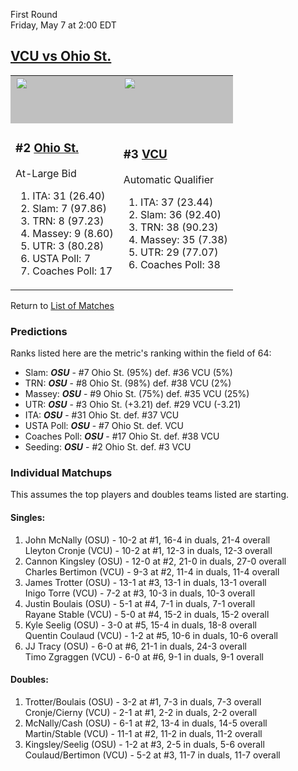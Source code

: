 First Round  
Friday, May 7 at 2:00 EDT
## [VCU vs Ohio St.](https://www.ncaa.com/game/5833396) 

<table>  
<tr><td style="background-color: silver !important;"><a href="../index.md"><a href="../index.md"><img src="https://www.ncaa.com/sites/default/files/images/logos/schools/o/ohio-st.70.png" width="70" height="70" /></a></a></td><td style="background-color: silver !important;"><a href="../index.md"><a href="../index.md"><img src="https://www.ncaa.com/sites/default/files/images/logos/schools/v/vcu.70.png" width="70" height="70" /></a></a></td></tr>
<tr><td>  

<h3>#2 <a href="../index.md">Ohio St.</a></h3>  

At-Large Bid  

<ol>  
<li>ITA: 31 (26.40)</li>  
<li>Slam: 7 (97.86)</li>  
<li>TRN: 8 (97.23)</li>  
<li>Massey: 9 (8.60)</li>  
<li>UTR: 3 (80.28)</li>  
<li>USTA Poll: 7</li>  
<li>Coaches Poll: 17</li>  
</ol>  

</td><td>  

<h3>#3 <a href="../index.md">VCU</a></h3>  

Automatic Qualifier  

<ol>  
<li>ITA: 37 (23.44)</li>  
<li>Slam: 36 (92.40)</li>  
<li>TRN: 38 (90.23)</li>  
<li>Massey: 35 (7.38)</li>  
<li>UTR: 29 (77.07)</li>  
<li>Coaches Poll: 38</li>  
</ol>  

</td></tr></table>  

Return to [List of Matches](../index.md)  

### Predictions  

Ranks listed here are the metric's ranking within the field of 64:  
- Slam: ***OSU*** - #7 Ohio St. (95%) def. #36 VCU (5%)  
- TRN: ***OSU*** - #8 Ohio St. (98%) def. #38 VCU (2%)  
- Massey: ***OSU*** - #9 Ohio St. (75%) def. #35 VCU (25%)  
- UTR: ***OSU*** - #3 Ohio St. (+3.21) def. #29 VCU (-3.21)  
- ITA: ***OSU*** - #31 Ohio St. def. #37 VCU  
- USTA Poll: ***OSU*** - #7 Ohio St. def. VCU  
- Coaches Poll: ***OSU*** - #17 Ohio St. def. #38 VCU  
- Seeding: ***OSU*** - #2 Ohio St. def. #3 VCU  

### Individual Matchups  

This assumes the top players and doubles teams listed are starting.  

#### Singles:  
1. John McNally (OSU) - 10-2 at #1, 16-4 in duals, 21-4 overall  
   Lleyton Cronje (VCU) - 10-2 at #1, 12-3 in duals, 12-3 overall
2. Cannon Kingsley (OSU) - 12-0 at #2, 21-0 in duals, 27-0 overall  
   Charles Bertimon (VCU) - 9-3 at #2, 11-4 in duals, 11-4 overall
3. James Trotter (OSU) - 13-1 at #3, 13-1 in duals, 13-1 overall  
   Inigo Torre (VCU) - 7-2 at #3, 10-3 in duals, 10-3 overall
4. Justin Boulais (OSU) - 5-1 at #4, 7-1 in duals, 7-1 overall  
   Rayane Stable (VCU) - 5-0 at #4, 15-2 in duals, 15-2 overall
5. Kyle Seelig (OSU) - 3-0 at #5, 15-4 in duals, 18-8 overall  
   Quentin Coulaud (VCU) - 1-2 at #5, 10-6 in duals, 10-6 overall
6. JJ Tracy (OSU) - 6-0 at #6, 21-1 in duals, 24-3 overall  
   Timo Zgraggen (VCU) - 6-0 at #6, 9-1 in duals, 9-1 overall

#### Doubles:  
1. Trotter/Boulais (OSU) - 3-2 at #1, 7-3 in duals, 7-3 overall  
   Cronje/Cierny (VCU) - 2-1 at #1, 2-2 in duals, 2-2 overall
2. McNally/Cash (OSU) - 6-1 at #2, 13-4 in duals, 14-5 overall  
   Martin/Stable (VCU) - 11-1 at #2, 11-2 in duals, 11-2 overall
3. Kingsley/Seelig (OSU) - 1-2 at #3, 2-5 in duals, 5-6 overall  
   Coulaud/Bertimon (VCU) - 5-2 at #3, 11-7 in duals, 11-7 overall